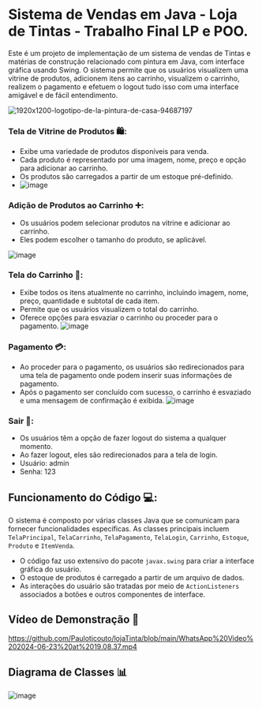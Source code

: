 # Sistema de Vendas em Java - Loja de Tintas  - Trabalho Final LP e POO.

Este é um projeto de implementação de um sistema de vendas de Tintas e matérias de construção relacionado com pintura em Java, com interface gráfica usando Swing. O sistema permite que os usuários visualizem uma vitrine de produtos, adicionem itens ao carrinho, visualizem o carrinho, realizem o pagamento e efetuem o logout tudo  isso com uma interface amigável e de fácil entendimento.

 
![1920x1200-logotipo-de-la-pintura-de-casa-94687197](https://github.com/Paulotjcouto/lojaTinta/assets/50954999/a856de3a-37cf-4ced-b089-525904576b5a)



### Tela de Vitrine de Produtos 🛍️:
 
- Exibe uma variedade de produtos disponíveis para venda.
- Cada produto é representado por uma imagem, nome, preço e opção para adicionar ao carrinho.
- Os produtos são carregados a partir de um estoque pré-definido.
- ![image](https://github.com/Paulotjcouto/lojaTinta/assets/50954999/385409dc-d1c3-44dd-98e1-75687a788fb5)


### Adição de Produtos ao Carrinho ➕:
- Os usuários podem selecionar produtos na vitrine e adicionar ao carrinho.
- Eles podem escolher o tamanho do produto, se aplicável.

  
 ![image](https://github.com/Paulotjcouto/lojaTinta/assets/50954999/8307e7df-04d8-4cc5-99a3-f2103d164460)


### Tela do Carrinho 🛒:
- Exibe todos os itens atualmente no carrinho, incluindo imagem, nome, preço, quantidade e subtotal de cada item.
- Permite que os usuários visualizem o total do carrinho.
- Oferece opções para esvaziar o carrinho ou proceder para o pagamento.
 ![image](https://github.com/Paulotjcouto/lojaTinta/assets/50954999/f5a9a709-22e1-43c9-b1dc-0714ae115f4b)


### Pagamento 💳:
- Ao proceder para o pagamento, os usuários são redirecionados para uma tela de pagamento onde podem inserir suas informações de pagamento.
- Após o pagamento ser concluído com sucesso, o carrinho é esvaziado e uma mensagem de confirmação é exibida.
 ![image](https://github.com/Paulotjcouto/lojaTinta/assets/50954999/e449c8f9-e360-42b1-b5f3-2290e03f4417)


 

### Sair 🔐:
- Os usuários têm a opção de fazer logout do sistema a qualquer momento.
- Ao fazer logout, eles são redirecionados para a tela de login.
- Usuário: admin
- Senha: 123

## Funcionamento do Código 💻:
O sistema é composto por várias classes Java que se comunicam para fornecer funcionalidades específicas. As classes principais incluem `TelaPrincipal`, `TelaCarrinho`, `TelaPagamento`, `TelaLogin`, `Carrinho`, `Estoque`, `Produto` e `ItemVenda`.

- O código faz uso extensivo do pacote `javax.swing` para criar a interface gráfica do usuário.
- O estoque de produtos é carregado a partir de um arquivo de dados.
- As interações do usuário são tratadas por meio de `ActionListeners` associados a botões e outros componentes de interface.

## Vídeo de Demonstração 🎥
https://github.com/Paulotjcouto/lojaTinta/blob/main/WhatsApp%20Video%202024-06-23%20at%2019.08.37.mp4
## Diagrama de Classes 📊
![image](https://github.com/Paulotjcouto/lojaTinta/assets/50954999/5c728102-33c7-4d10-8d74-17de482ecd39)
